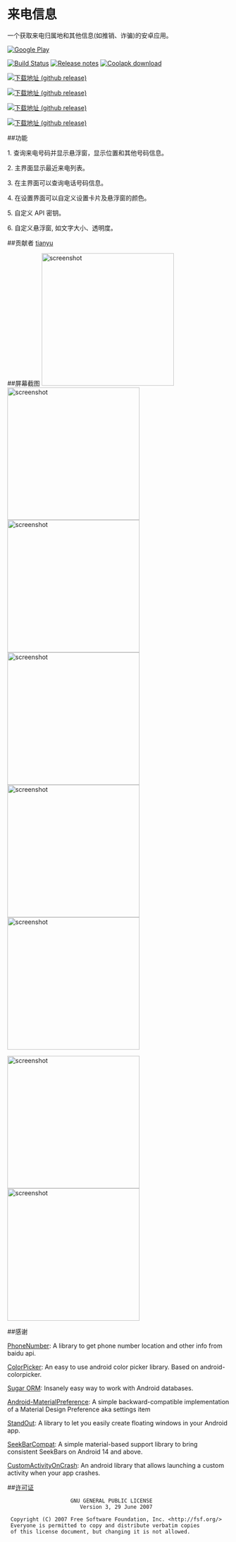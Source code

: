 # 来电信息
一个获取来电归属地和其他信息(如推销、诈骗)的安卓应用。

[![Google Play](https://raw.githubusercontent.com/xdtianyu/CallerInfo/master/screenshots/en-play-badge.png)](https://play.google.com/store/apps/details?id=org.xdty.callerinfo)

[![Build Status](https://travis-ci.org/xdtianyu/CallerInfo.svg?branch=master)](https://travis-ci.org/xdtianyu/CallerInfo)
[![Release notes](https://img.shields.io/badge/release-notes-yellowgreen.svg)](https://github.com/xdtianyu/CallerInfo/releases)
[![Coolapk download](https://img.shields.io/badge/coolapk-download-blue.svg)](http://coolapk.com/apk/org.xdty.callerinfo)

[![下载地址 (github release)](https://img.shields.io/github/downloads/xdtianyu/CallerInfo/v1.3.0/total.svg)](https://github.com/xdtianyu/CallerInfo/releases/download/v1.3.0/callerinfo-v1.3.0-release.apk)

[![下载地址 (github release)](https://img.shields.io/github/downloads/xdtianyu/CallerInfo/v1.1.11/total.svg)](https://github.com/xdtianyu/CallerInfo/releases/download/v1.1.11/callerinfo-v1.1.11-release.apk)

[![下载地址 (github release)](https://img.shields.io/github/downloads/xdtianyu/CallerInfo/v1.1.9/total.svg)](https://github.com/xdtianyu/CallerInfo/releases/download/v1.1.9/callerinfo-v1.1.9-release.apk)

[![下载地址 (github release)](https://img.shields.io/github/downloads/xdtianyu/CallerInfo/latest/CallerInfo-plugin-v1.0.0-release.apk.svg)](https://github.com/xdtianyu/CallerInfo/releases/download/v1.3.0/CallerInfo-plugin-v1.0.0-release.apk)

##功能

1\. 查询来电号码并显示悬浮窗，显示位置和其他号码信息。

2\. 主界面显示最近来电列表。

3\. 在主界面可以查询电话号码信息。

4\. 在设置界面可以自定义设置卡片及悬浮窗的颜色。

5\. 自定义 API 密钥。

6\. 自定义悬浮窗, 如文字大小、透明度。

##贡献者
[tianyu](https://www.xdty.org)

##屏幕截图
<img src="https://raw.githubusercontent.com/xdtianyu/CallerInfo/master/screenshots/1.png" alt="screenshot" width="300">
<img src="https://raw.githubusercontent.com/xdtianyu/CallerInfo/master/screenshots/2.png" alt="screenshot" width="300">
<img src="https://raw.githubusercontent.com/xdtianyu/CallerInfo/master/screenshots/3.png" alt="screenshot" width="300">
<img src="https://raw.githubusercontent.com/xdtianyu/CallerInfo/master/screenshots/4.png" alt="screenshot" width="300">
<img src="https://raw.githubusercontent.com/xdtianyu/CallerInfo/master/screenshots/5.png" alt="screenshot" width="300">
<img src="https://raw.githubusercontent.com/xdtianyu/CallerInfo/master/screenshots/6.png" alt="screenshot" width="300">

<img src="https://raw.githubusercontent.com/xdtianyu/CallerInfo/master/screenshots/p-1.png" alt="screenshot" width="300">
<img src="https://raw.githubusercontent.com/xdtianyu/CallerInfo/master/screenshots/p-2.png" alt="screenshot" width="300">

##感谢

[PhoneNumber](https://github.com/xdtianyu/PhoneNumber): A library to get phone number location and other info from baidu api.

[ColorPicker](https://github.com/xdtianyu/ColorPicker): An easy to use android color picker library. Based on android-colorpicker.

[Sugar ORM](https://github.com/satyan/sugar): Insanely easy way to work with Android databases.

[Android-MaterialPreference](https://github.com/jenzz/Android-MaterialPreference): A simple backward-compatible implementation of a Material Design Preference aka settings item

[StandOut](https://github.com/pingpongboss/StandOut): A library to let you easily create floating windows in your Android app.

[SeekBarCompat](https://github.com/ahmedrizwan/SeekBarCompat): A simple material-based support library to bring consistent SeekBars on Android 14 and above.

[CustomActivityOnCrash](https://github.com/Ereza/CustomActivityOnCrash): An android library that allows launching a custom activity when your app crashes.

##[许可证](https://github.com/xdtianyu/CallerInfo/blob/master/LICENSE.md)

```
                    GNU GENERAL PUBLIC LICENSE
                       Version 3, 29 June 2007

 Copyright (C) 2007 Free Software Foundation, Inc. <http://fsf.org/>
 Everyone is permitted to copy and distribute verbatim copies
 of this license document, but changing it is not allowed.
 ```
